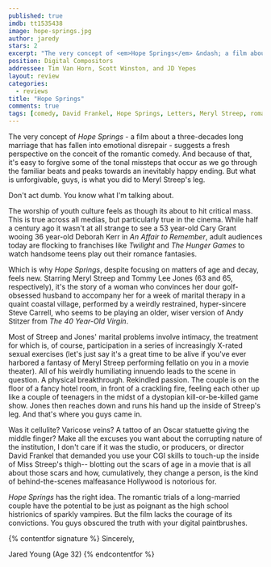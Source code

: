 ```yaml
---
published: true
imdb: tt1535438
image: hope-springs.jpg
author: jaredy 
stars: 2
excerpt: "The very concept of <em>Hope Springs</em> &ndash; a film about a three-decades long marriage that has fallen into emotional disrepair &ndash; suggests a fresh perspective on the conceit of the romantic comedy."
position: Digital Compositors
addressee: Tim Van Horn, Scott Winston, and JD Yepes
layout: review
categories:
  - reviews
title: "Hope Springs"
comments: true
tags: [comedy, David Frankel, Hope Springs, Letters, Meryl Streep, romance, Romantic Comedy, Tommy Lee Jones]
---
```

The very concept of _Hope Springs_ - a film about a three-decades long marriage that has fallen into emotional disrepair - suggests a fresh perspective on the conceit of the romantic comedy. And because of that, it's easy to forgive some of the tonal missteps that occur as we go through the familiar beats and peaks towards an inevitably happy ending. But what is unforgivable, guys, is what you did to Meryl Streep's leg.  

Don't act dumb. You know what I'm talking about.

The worship of youth culture feels as though its about to hit critical mass. This is true across all medias, but particularly true in the cinema. While half a century ago it wasn't at all strange to see a 53 year-old Cary Grant wooing 36 year-old Deborah Kerr in _An Affair to Remember_, adult audiences today are flocking to franchises like _Twilight_ and _The Hunger Games_ to watch handsome teens play out their romance fantasies.

Which is why _Hope Springs_, despite focusing on matters of age and decay, feels new. Starring Meryl Streep and Tommy Lee Jones (63 and 65, respectively), it's the story of a woman who convinces her dour golf-obsessed husband to accompany her for a week of marital therapy in a quaint coastal village, performed by a weirdly restrained, hyper-sincere Steve Carrell, who seems to be playing an older, wiser version of Andy Stitzer from _The 40 Year-Old Virgin_.   

Most of Streep and Jones' marital problems involve intimacy, the treatment for which is, of course, participation in a series of increasingly X-rated sexual exercises (let's just say it's a great time to be alive if you've ever harbored a fantasy of Meryl Streep performing fellatio on you in a movie theater). All of his weirdly humiliating innuendo leads to the scene in question. A physical breakthrough. Rekindled passion. The couple is on the floor of a fancy hotel room, in front of a crackling fire, feeling each other up like a couple of teenagers in the midst of a dystopian kill-or-be-killed game show. Jones then reaches down and runs his hand up the inside of Streep's leg. And that's where you guys came in.

Was it cellulite? Varicose veins? A tattoo of an Oscar statuette giving the middle finger? Make all the excuses you want about the corrupting nature of the institution, I don't care if it was the studio, or producers, or director David Frankel that demanded you use your CGI skills to touch-up the inside of Miss Streep's thigh-- blotting out the scars of age in a movie that is all about those scars and how, cumulatively, they change a person, is the kind of behind-the-scenes malfeasance Hollywood is notorious for.

_Hope Springs_ has the right idea. The romantic trials of a long-married couple have the potential to be just as poignant as the high school histrionics of sparkly vampires. But the film lacks the courage of its convictions. You guys obscured the truth with your digital paintbrushes.

{% contentfor signature %}
Sincerely,

Jared Young (Age 32)
{% endcontentfor %}